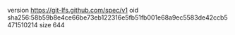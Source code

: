 version https://git-lfs.github.com/spec/v1
oid sha256:58b59b8e4ce66be73eb122316e5fb51fb001e68a9ec5583de42ccb5471510214
size 644
